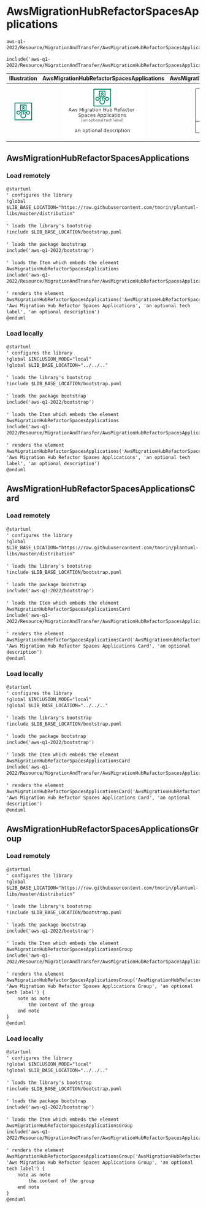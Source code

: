 # AwsMigrationHubRefactorSpacesApplications


```text
aws-q1-2022/Resource/MigrationAndTransfer/AwsMigrationHubRefactorSpacesApplications
```

```text
include('aws-q1-2022/Resource/MigrationAndTransfer/AwsMigrationHubRefactorSpacesApplications')
```



| Illustration | AwsMigrationHubRefactorSpacesApplications | AwsMigrationHubRefactorSpacesApplicationsCard | AwsMigrationHubRefactorSpacesApplicationsGroup |
| :---: | :---: | :---: | :---: |
| ![illustration for Illustration](../../../aws-q1-2022/Resource/MigrationAndTransfer/AwsMigrationHubRefactorSpacesApplications.png) | ![illustration for AwsMigrationHubRefactorSpacesApplications](../../../aws-q1-2022/Resource/MigrationAndTransfer/AwsMigrationHubRefactorSpacesApplications.Local.png) | ![illustration for AwsMigrationHubRefactorSpacesApplicationsCard](../../../aws-q1-2022/Resource/MigrationAndTransfer/AwsMigrationHubRefactorSpacesApplicationsCard.Local.png) | ![illustration for AwsMigrationHubRefactorSpacesApplicationsGroup](../../../aws-q1-2022/Resource/MigrationAndTransfer/AwsMigrationHubRefactorSpacesApplicationsGroup.Local.png) |




## AwsMigrationHubRefactorSpacesApplications

### Load remotely
```plantuml
@startuml
' configures the library
!global $LIB_BASE_LOCATION="https://raw.githubusercontent.com/tmorin/plantuml-libs/master/distribution"

' loads the library's bootstrap
!include $LIB_BASE_LOCATION/bootstrap.puml

' loads the package bootstrap
include('aws-q1-2022/bootstrap')

' loads the Item which embeds the element AwsMigrationHubRefactorSpacesApplications
include('aws-q1-2022/Resource/MigrationAndTransfer/AwsMigrationHubRefactorSpacesApplications')

' renders the element
AwsMigrationHubRefactorSpacesApplications('AwsMigrationHubRefactorSpacesApplications', 'Aws Migration Hub Refactor Spaces Applications', 'an optional tech label', 'an optional description')
@enduml
```

### Load locally
```plantuml
@startuml
' configures the library
!global $INCLUSION_MODE="local"
!global $LIB_BASE_LOCATION="../../.."

' loads the library's bootstrap
!include $LIB_BASE_LOCATION/bootstrap.puml

' loads the package bootstrap
include('aws-q1-2022/bootstrap')

' loads the Item which embeds the element AwsMigrationHubRefactorSpacesApplications
include('aws-q1-2022/Resource/MigrationAndTransfer/AwsMigrationHubRefactorSpacesApplications')

' renders the element
AwsMigrationHubRefactorSpacesApplications('AwsMigrationHubRefactorSpacesApplications', 'Aws Migration Hub Refactor Spaces Applications', 'an optional tech label', 'an optional description')
@enduml
```

## AwsMigrationHubRefactorSpacesApplicationsCard

### Load remotely
```plantuml
@startuml
' configures the library
!global $LIB_BASE_LOCATION="https://raw.githubusercontent.com/tmorin/plantuml-libs/master/distribution"

' loads the library's bootstrap
!include $LIB_BASE_LOCATION/bootstrap.puml

' loads the package bootstrap
include('aws-q1-2022/bootstrap')

' loads the Item which embeds the element AwsMigrationHubRefactorSpacesApplicationsCard
include('aws-q1-2022/Resource/MigrationAndTransfer/AwsMigrationHubRefactorSpacesApplications')

' renders the element
AwsMigrationHubRefactorSpacesApplicationsCard('AwsMigrationHubRefactorSpacesApplicationsCard', 'Aws Migration Hub Refactor Spaces Applications Card', 'an optional description')
@enduml
```

### Load locally
```plantuml
@startuml
' configures the library
!global $INCLUSION_MODE="local"
!global $LIB_BASE_LOCATION="../../.."

' loads the library's bootstrap
!include $LIB_BASE_LOCATION/bootstrap.puml

' loads the package bootstrap
include('aws-q1-2022/bootstrap')

' loads the Item which embeds the element AwsMigrationHubRefactorSpacesApplicationsCard
include('aws-q1-2022/Resource/MigrationAndTransfer/AwsMigrationHubRefactorSpacesApplications')

' renders the element
AwsMigrationHubRefactorSpacesApplicationsCard('AwsMigrationHubRefactorSpacesApplicationsCard', 'Aws Migration Hub Refactor Spaces Applications Card', 'an optional description')
@enduml
```

## AwsMigrationHubRefactorSpacesApplicationsGroup

### Load remotely
```plantuml
@startuml
' configures the library
!global $LIB_BASE_LOCATION="https://raw.githubusercontent.com/tmorin/plantuml-libs/master/distribution"

' loads the library's bootstrap
!include $LIB_BASE_LOCATION/bootstrap.puml

' loads the package bootstrap
include('aws-q1-2022/bootstrap')

' loads the Item which embeds the element AwsMigrationHubRefactorSpacesApplicationsGroup
include('aws-q1-2022/Resource/MigrationAndTransfer/AwsMigrationHubRefactorSpacesApplications')

' renders the element
AwsMigrationHubRefactorSpacesApplicationsGroup('AwsMigrationHubRefactorSpacesApplicationsGroup', 'Aws Migration Hub Refactor Spaces Applications Group', 'an optional tech label') {
    note as note
        the content of the group
    end note
}
@enduml
```

### Load locally
```plantuml
@startuml
' configures the library
!global $INCLUSION_MODE="local"
!global $LIB_BASE_LOCATION="../../.."

' loads the library's bootstrap
!include $LIB_BASE_LOCATION/bootstrap.puml

' loads the package bootstrap
include('aws-q1-2022/bootstrap')

' loads the Item which embeds the element AwsMigrationHubRefactorSpacesApplicationsGroup
include('aws-q1-2022/Resource/MigrationAndTransfer/AwsMigrationHubRefactorSpacesApplications')

' renders the element
AwsMigrationHubRefactorSpacesApplicationsGroup('AwsMigrationHubRefactorSpacesApplicationsGroup', 'Aws Migration Hub Refactor Spaces Applications Group', 'an optional tech label') {
    note as note
        the content of the group
    end note
}
@enduml
```

